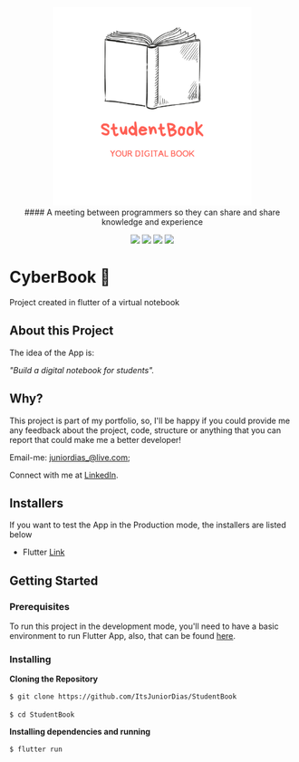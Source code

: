 <div align="center">
  <img src="./studentbook/lib/assets/logo.png" height="350px" alt="StudentBook"/>
</div>

<div align="center">
  #### A meeting between programmers so they can share and share knowledge and experience
  
  ![](https://img.shields.io/badge/author-Junior%20Dias-/?color=df4723)
  ![](https://img.shields.io/badge/Back--End-NodeJS-/?color=df4723)
  ![](https://img.shields.io/badge/Front--End-ReactJS-/?color=df4723)
  ![](https://img.shields.io/badge/Mobile-React%20Native-/?color=df4723)
</div> 


# CyberBook :iphone:
Project created in flutter of a virtual notebook

## About this Project

The idea of the App is:

_"Build a digital notebook for students"._
 
## Why?
This project is part of my portfolio, so, I'll be happy if you could provide me any feedback about the project, code, structure or anything that you can report that could make me a better developer!

Email-me: juniordias_@live.com;

Connect with me at [LinkedIn](https://www.linkedin.com/in/alexandre-junior-236894190/).

## Installers
If you want to test the App in the Production mode, the installers are listed below
- Flutter [Link](https://flutter.dev/docs/get-started/install) 
## Getting Started

### Prerequisites

To run this project in the development mode, you'll need to have a basic environment to run Flutter App, also,  that can be found [here](https://flutter.dev/docs/get-started/install).

### Installing

**Cloning the Repository**

```
$ git clone https://github.com/ItsJuniorDias/StudentBook

$ cd StudentBook
```

**Installing dependencies and running**

```
$ flutter run
```


